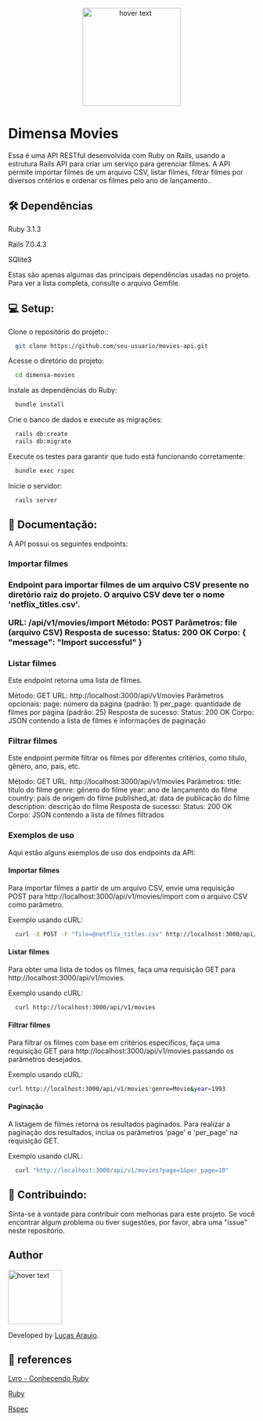 <p align="center">
  <img src="https://dimensa.com/wp-content/uploads/2021/09/Logo-1.png" width="200" title="hover text">
 
</p>
<h1>Dimensa Movies</h1>
<p>Essa é uma API RESTful desenvolvida com Ruby on Rails, usando a estrutura Rails API para criar um serviço para gerenciar    filmes. A API permite importar filmes de um arquivo CSV, listar filmes, filtrar filmes por diversos critérios e ordenar os filmes pelo ano de lançamento..</p>    

<h2> 🛠 Dependências</h2>

<p>Ruby 3.1.3</p>
<p>Rails 7.0.4.3</p>
<p>SQlite3</p>


Estas são apenas algumas das principais dependências usadas no projeto. Para ver a lista completa, consulte o arquivo Gemfile.

<h2> 💻 Setup:</h2>

Clone o repositório do projeto::

```sh
  git clone https://github.com/seu-usuario/movies-api.git
  ```
Acesse o diretório do projeto:

```sh
  cd dimensa-movies
  ```
Instale as dependências do Ruby:

```sh
  bundle install
  ```
Crie o banco de dados e execute as migrações:
```sh
  rails db:create
  rails db:migrate
  ```

  Execute os testes para garantir que tudo está funcionando corretamente:
```sh
  bundle exec rspec
  ```
Inicie o servidor:

```sh
  rails server
  ```

<h2> 📝 Documentação:</h2>

A API possui os seguintes endpoints:

<h3>Importar filmes <h3>

Endpoint para importar filmes de um arquivo CSV presente no diretório raiz do projeto. O arquivo CSV deve ter o nome 'netflix_titles.csv'.

URL: /api/v1/movies/import
Método: POST
Parâmetros: file (arquivo CSV)
Resposta de sucesso:
Status: 200 OK
Corpo: { "message": "Import successful" }

<h3>Listar filmes</h3>

Este endpoint retorna uma lista de filmes.

Método: GET
URL: http://localhost:3000/api/v1/movies
Parâmetros opcionais:
page: número da página (padrão: 1)
per_page: quantidade de filmes por página (padrão: 25)
Resposta de sucesso:
Status: 200 OK
Corpo: JSON contendo a lista de filmes e informações de paginação

<h3> Filtrar filmes </h3>

Este endpoint permite filtrar os filmes por diferentes critérios, como título, gênero, ano, país, etc.

Método: GET
URL: http://localhost:3000/api/v1/movies
Parâmetros:
title: título do filme
genre: gênero do filme
year: ano de lançamento do filme
country: país de origem do filme
published_at: data de publicação do filme
description: descrição do filme
Resposta de sucesso:
Status: 200 OK
Corpo: JSON contendo a lista de filmes filtrados

<h3> Exemplos de uso </h3>

Aqui estão alguns exemplos de uso dos endpoints da API:

<h4>Importar filmes</h4>
Para importar filmes a partir de um arquivo CSV, envie uma requisição POST para http://localhost:3000/api/v1/movies/import com o arquivo CSV como parâmetro.

Exemplo usando cURL:

```sh
  curl -X POST -F "file=@netflix_titles.csv" http://localhost:3000/api/v1/movies/import
  ```

<h4>Listar filmes</h4>

Para obter uma lista de todos os filmes, faça uma requisição GET para http://localhost:3000/api/v1/movies.

Exemplo usando cURL:

```sh
  curl http://localhost:3000/api/v1/movies
  ```

<h4>Filtrar filmes</h4>

Para filtrar os filmes com base em critérios específicos, faça uma requisição GET para http://localhost:3000/api/v1/movies passando os parâmetros desejados.

Exemplo usando cURL:
  
  ```sh
  curl http://localhost:3000/api/v1/movies?genre=Movie&year=1993
  ```
<h4> Paginação </h4>

A listagem de filmes retorna os resultados paginados. Para realizar a paginação dos resultados, inclua os parâmetros 'page' e 'per_page' na requisição GET.

Exemplo usando cURL:

```sh
  curl "http://localhost:3000/api/v1/movies?page=1&per_page=10"
```

<h2> 📝 Contribuindo:</h2>
Sinta-se à vontade para contribuir com melhorias para este projeto. Se você encontrar algum problema ou tiver sugestões, por favor, abra uma "issue" neste repositório.

<h2> Author</h2>

<img src="https://avatars.githubusercontent.com/u/68801163?s=96&v=4" width="110" title="hover text">

<p>Developed by <a href="https://www.linkedin.com/in/lucasaraujomouta/">Lucas Araujo</a>.</strong></p>



<h2> 📝 references</h2>

<p><a href="https://leanpub.com/conhecendo-ruby"> Lvro - Conhecendo Ruby </a></p>
<p><a href="https://www.ruby-lang.org/pt/"> Ruby </a></p>
<p><a href="https://www.rubyguides.com/2018/11/rspec-introduction/"> Rspec </a></p>


